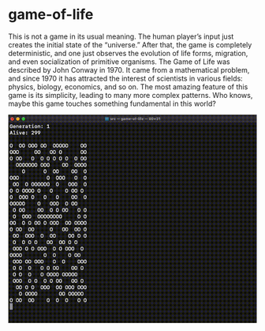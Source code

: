 # game-of-life

This is not a game in its usual meaning. The human player’s input just creates the initial state of the “universe.” After that, the game is completely deterministic, and one just observes the evolution of life forms, migration, and even socialization of primitive organisms.
The Game of Life was described by John Conway in 1970. It came from a mathematical problem, and since 1970 it has attracted the interest of scientists in various fields: physics, biology, economics, and so on.
The most amazing feature of this game is its simplicity, leading to many more complex patterns.
Who knows, maybe this game touches something fundamental in this world?

![](https://github.com/amlagoda/game-of-life/blob/main/game-of-life.gif)
